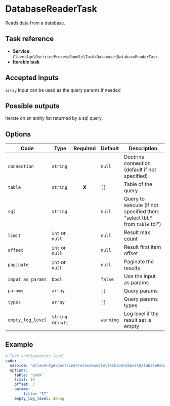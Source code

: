 DatabaseReaderTask
==================

Reads data from a database.

Task reference
--------------

* **Service**: `CleverAge\DoctrineProcessBundle\Task\Database\DatabaseReaderTask`
* **Iterable task**

Accepted inputs
---------------

`array` Input can be used as the query params if needed

Possible outputs
----------------

Iterate on an entity list returned by a sql query.

Options
-------

| Code              | Type               | Required | Default   | Description                                                               |
|-------------------|--------------------|:--------:|-----------|---------------------------------------------------------------------------|
| `connection`      | `string`           |          | `null`    | Doctrine connection (default if not specified)                            |
| `table`           | `string`           |  **X**   | `[]`      | Table of the query                                                        |
| `sql`             | `string`           |          | `null`    | Query to execute (if not specified then: "select tbl.* from `table` tbl") |
| `limit`           | `int` or `null`    |          | `null`    | Result max count                                                          |
| `offset`          | `int` or `null`    |          | `null`    | Result first item offset                                                  |
| `paginate`        | `int` or `null`    |          | `null`    | Paginate the results                                                      |
| `input_as_params` | `bool`             |          | `false`   | Use the input as params                                                   |
| `params`          | `array`            |          | `[]`      | Query params                                                              |
| `types`           | `array`            |          | `[]`      | Query params types                                                        |
| `empty_log_level` | `string` or `null` |          | `warning` | Log level if the result set is empty                                      |


Example
-------

```yaml
# Task configuration level
code:
  service: '@CleverAge\DoctrineProcessBundle\Task\Database\DatabaseReaderTask'
  options:
    table: 'book'
    limit: 10
    offset: 3
    params:
        title: "IT"
    empty_log_level: debug
```